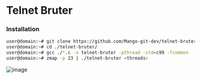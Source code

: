 # Telnet Bruter

### Installation
```sh
user@domain:~# git clone https://github.com/Mango-git-dev/telnet-bruter.git
user@domain:~# cd ./telnet-bruter/
user@domain:~# gcc ./*.c -o telnet-bruter -pthread -std=c99 -fcommon
user@domain:~# zmap -p 23 | ./telnet-bruter <threads>
```

![image](https://user-images.githubusercontent.com/69421356/192002873-c8f5fd0d-9866-43dc-a18a-59b9ddf051f3.png)

